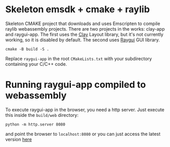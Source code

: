 # Skeleton emsdk + cmake + raylib

Skeleton CMAKE project that downloads and uses Emscripten to compile raylib webassembly projects. There are two projects in the works: clay-app and raygui-app. The first uses the [Clay](https://github.com/nicbarker/clay) Layout library, but it's not currently working, so it is disabled by default. The second uses [Raygui](https://github.com/raysan5/raygui) GUI library.
```
cmake -B build -S .
```
Replace `raygui-app` in the root `CMakeLists.txt` with your subdirectory containing your C/C++ code.

# Running raygui-app compiled to webassembly

To execute raygui-app in the browser, you need a http server. Just execute this inside the `build/web` directory:
```
python -m http.server 8080
```
and point the browser to `localhost:8080` or you can just access the latest version [here](https://pvmm.github.io/skeleton-emsdk-cmake/)

